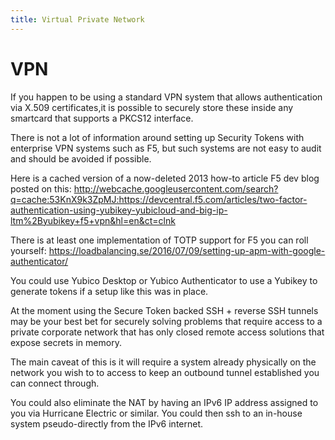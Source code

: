 ```yaml
---
title: Virtual Private Network
---
```


# VPN

If you happen to be using a standard VPN system that allows authentication via X.509 certificates,it is possible to securely store these inside any smartcard that supports a PKCS12 interface.


There is not a lot of information around setting up Security Tokens with enterprise VPN systems such as F5, but such systems are not easy to audit and should be avoided if possible.

Here is a cached version of a now-deleted 2013 how-to article F5 dev blog posted on this:
http://webcache.googleusercontent.com/search?q=cache:53KnX9k3ZpMJ:https://devcentral.f5.com/articles/two-factor-authentication-using-yubikey-yubicloud-and-big-ip-ltm%2Byubikey+f5+vpn&hl=en&ct=clnk

There is at least one implementation of TOTP support for F5 you can roll yourself:
https://loadbalancing.se/2016/07/09/setting-up-apm-with-google-authenticator/

You could use Yubico Desktop or Yubico Authenticator to use a Yubikey to generate tokens if a setup like this was in place.

At the moment using the Secure Token backed SSH + reverse SSH tunnels may be your best bet for securely solving problems that require access to a private corporate network that has only closed remote access solutions that expose secrets in memory.

The main caveat of this is it will require a system already physically on the network you wish to to access to keep an outbound tunnel established you can connect through.

You could also eliminate the NAT by having an IPv6 IP address assigned to you via Hurricane Electric or similar. You could then ssh to an in-house system pseudo-directly from the IPv6 internet.
